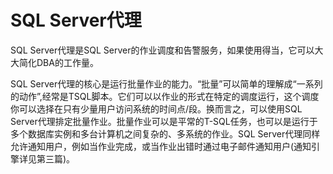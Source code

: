 # SQL Server代理

SQL Server代理是SQL Server的作业调度和告警服务，如果使用得当，它可以大大简化DBA的工作量。

SQL Server代理的核心是运行批量作业的能力。“批量”可以简单的理解成“一系列的动作”,经常是TSQL脚本。它们可以以作业的形式在特定的调度运行，这个调度你可以选择在只有少量用户访问系统的时间点/段。换而言之，可以使用SQL Server代理排定批量作业。批量作业可以是平常的T-SQL任务，也可以是运行于多个数据库实例和多台计算机之间复杂的、多系统的作业。SQL Server代理同样允许通知用户，例如当作业完成，或当作业出错时通过电子邮件通知用户(通知引擎详见第三篇)。